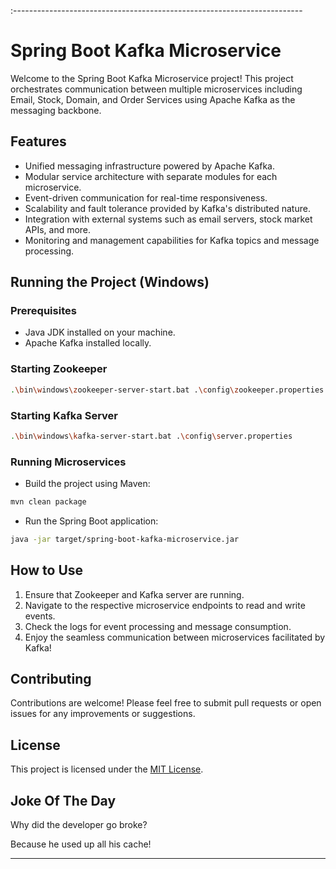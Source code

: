 :------------------------------------------------------------------------

# Spring Boot Kafka Microservice

Welcome to the Spring Boot Kafka Microservice project! This project orchestrates communication between multiple microservices including Email, Stock, Domain, and Order Services using Apache Kafka as the messaging backbone.

## Features

- Unified messaging infrastructure powered by Apache Kafka.
- Modular service architecture with separate modules for each microservice.
- Event-driven communication for real-time responsiveness.
- Scalability and fault tolerance provided by Kafka's distributed nature.
- Integration with external systems such as email servers, stock market APIs, and more.
- Monitoring and management capabilities for Kafka topics and message processing.

## Running the Project (Windows)

### Prerequisites

- Java JDK installed on your machine.
- Apache Kafka installed locally.

### Starting Zookeeper

```bash
.\bin\windows\zookeeper-server-start.bat .\config\zookeeper.properties
```

### Starting Kafka Server

```bash
.\bin\windows\kafka-server-start.bat .\config\server.properties
```

### Running Microservices

- Build the project using Maven:

```bash
mvn clean package
```

- Run the Spring Boot application:

```bash
java -jar target/spring-boot-kafka-microservice.jar
```

## How to Use

1. Ensure that Zookeeper and Kafka server are running.
2. Navigate to the respective microservice endpoints to read and write events.
3. Check the logs for event processing and message consumption.
4. Enjoy the seamless communication between microservices facilitated by Kafka!

## Contributing

Contributions are welcome! Please feel free to submit pull requests or open issues for any improvements or suggestions.

## License

This project is licensed under the [MIT License](LICENSE).

## Joke Of The Day

Why did the developer go broke?

Because he used up all his cache!

---